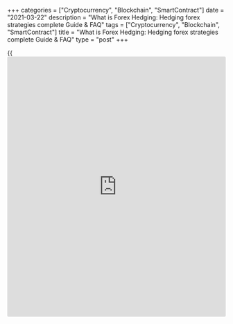+++
categories = ["Cryptocurrency", "Blockchain", "SmartContract"]
date = "2021-03-22"
description = "What is Forex Hedging: Hedging forex strategies complete Guide & FAQ"
tags = ["Cryptocurrency", "Blockchain", "SmartContract"]
title = "What is Forex Hedging: Hedging forex strategies complete Guide & FAQ"
type = "post"
+++

{{<iframe id="large-banner" src="https://www.bounty.group/#slide=2.0" width="100%" height="600" scrolling="no" style="border: 0px solid rgb(216, 221, 230); border-radius: 3px;">}}

2021-03-22

2021-03-22

What is Hedging in Forex?Mikhail Hypov

Dear friends!

Today I will deal with Forex hedging. This risk management strategy in
[Forex trading](https://www.fintechee.com/forex-trading-strategies/) is first of all an instrument to reduce or remove the
risks associated with making financial transactions. Besides, some
traders managed to transform the idea of this method and turn it into a
profitable Forex trading strategy.

Unfortunately, many traders do not realize all benefits of limiting
risks, after simple tactics of capital protection fail. So, I want to
explain in simple [terms](https://www.fintechee.com/terms/) Forex hedging strategies so that you can see all
the advantages of protecting your deposit before you suffer from
significant losses.

The article covers the following subjects:

## What is hedging in Forex?

Hedging implies protection against the risk of future price fluctuations
of assets arranged in advance. This method allows insurance against
unwanted exposure to the risks that resulted from trading in the Forex
market and other financial transactions.

> Hedging is a financial strategy used to protect a trader from losing
trades resulting from adverse moves of currency pairs.

The concept of insurance is the closest to this risk management
strategy.

Hedging is used in almost all types of financial businesses but it has a
more specific form in the foreign exchange market.

Traders often use the so-called correlated currency pairs to hedge
against the currency risks.

Correlated pairs move in sync, in the same direction. In addition to
positively correlated pairs, there can be used currency pairs with
negative correlation, they are also moving symmetrically, but in
opposite directions. In this case, a trader opens two long or two short
positions. You can learn more about currency pairs’ correlation here.

Hedging involves opening a long position and a short position with the
same risk size. The positions can be opened on the same currency pair or
two or more trading assets. If a trader selects two currency pairs, they
should be positively correlated.

Note on the terminology:

> Long position (a long) is a buy position;

>

> Short position (a short) is a sell position.

Another forex hedging strategy involves opening two long positions on
two currency pairs that are negatively correlated.

For example, [EURUSD][1] and [USDCHF][2] have a strong negative
correlation. It means when the first pair is rising the second one faces
a drop by a related number of points. The Forex hedging strategy, in
this case, will look like this:

  * Open a long position on the[][1][EURUSD][1];
  * Open a long position on the[][2][USDCHF][2].

However, an equal volume of trades is required only in case of perfect
or full hedging. There is also a partial Forex hedging strategy as a way
to protect your position from some of the risks. You can open such
positions when there are strong signals for a particular trading
scenario. I will cover the hedging strategies in detail below.

For example, if you are sure that the [EURUSD][1] market will be rising
then opening the [USDCHF][2] of a smaller size will increase your profit
compared to the full hedge. However, in the case of a negative scenario,
you will compensate for only a part of the losses.

### Is hedging legal?

At the national level, hedging and stock speculation are not always
considered legal tools of Forex risk insurance. Oddly enough, some
hedging operations are prohibited even in the United States. One of the
prohibitions concerns hedging in the Forex market. It is illegal in the
United States to simultaneously buy and sell the same currency pair at
the same or different strike prices.

To ensure that hedged positions are prohibited, the CFTC (Commodity
Futures Trading Commission) obliged brokers to include an OCO (One
Cancels Other) order in their platforms. This order prohibits buying and
selling the same pair. The financial commission also applied the FIFO
rule, which requires traders to close their open trades only in the
order they were opened in.

The main reason for such prohibitions is considered to be double trade
costs with an insignificant trading result. They result in brokers
making much more profit than traders.

Internationally, Forex hedging is considered a legal risk insurance
tool. In particular, the EU, Asia and Australia have freedom of choice
of methods and strategies used in trading. Simultaneously buying and
selling the same currency pair is not prohibited there. Brokers actively
support this [policy](https://www.fintechee.com/policy/) of the financial authorities as trade hedging brings
them twice the spread than regular short and long positions.

## How does hedging work in the Forex market?

Let's consider what hedging is in simple [terms](https://www.fintechee.com/terms/). In order to keep your
capital protected, the easiest way is to close a trade that may soon
become unprofitable. At first, it seems pointless to continue to buy or
sell when you can simply exit the market in the breakeven zone. However,
in some cases, opening opposite trades may be more convenient than
closing them normally. Consider an example of risk-limiting on the
[EURUSD][3] pair.

Suppose that initially, the trader thought the pair would continue to
move upward rapidly relying on the intrinsic value of the dollar. He
decided to profit from the expected growth entering a but trade at the
green line.

However, the subsequent downward reversal made the trader reconsider the
initial forecast. Instead of closing a long position with a small
profit, he minimizes the risk of the price going down further with a
short trade at the closing of the second downward bar (red line).

Subsequently, he leaves the two opposite trades until a signal for a
reversal in the form of a cross shows up. As soon as the bullish
sentiment takes over the market, the trader closes the short trade at
the level of the purple line.

The resulting profit allows you to manage the risk more freely since it
is able to compensate for losses should the downward movement continue.
Therefore, the trader can calmly watch the market, hoping that after the
reversal the value of the asset will begin to grow.

The growth continued just as the trader expected. When the upward
movement turns into a flat, which is signalled by several consecutive
bars with large shadows, the trader closes the long trade at a price
much higher than the opening price.

The trader managed to get double profit from the two trades. In the
event of a negative scenario, the trader would not be able to make money
on hedging. However, the losses would be minimal. It is precisely due to
the possibility of making large profits with insignificant risks that
experienced traders prefer to limit risks to leaving the market in the
breakeven zone.

The hedging trade does not have to be opened on the same asset that was
used to open the main trade. Moreover, many brokers do not have this
function at all. One can always use trading instruments with a high
negative or positive correlation. [Here is my article][4] about Forex
correlation.

## How to hedge in forex?

Hedging is all about reducing your risk, to protect against unwanted
price moves. It suggests opening a position that will reduce the total
loss in a negative scenario.

For example, when you buy the GBP/USD and USD/CHF [currency pairs][5] at
the same time, as they are negatively correlated. If one pair starts
moving in the unwanted direction, another one will be yielding a profit
compensating for the loss yielded by the first one. There various
strategies of [how to](https://www.playgroundfx.com/blog/forex-trading-how-to/) limit risks in Forex:

  * Buy currency pairs that move in the opposite directions;
  * Buy and simultaneously sell the currency pairs that positively correlate;
  * Buy and sell the same currency pair at the same price simultaneously;
  * Buy and sell the same Forex trading instrument at the same time but at different prices;

The last two forex hedging strategies can be also referred to as locking
in. You can learn more about why traders use locks and what you should
do if you get a lock in the article that explains [everything about
locks in trading][6].

### Hedging and using a stop loss

Each trading terminal has an [automated](https://www.fintechee.com/features/automated-forex-trading/) take profit function, but it also
has a stop loss. A stop-loss is an offsetting order that gets you out of
a trade if the price moves against you by an amount you specify.
Beginners do not like using a stop loss as they hope to gain back the
loss.

The major error of a beginner trader is to hold a losing trade and wait
until the price reverses and turns a losing trade into a winning one.

That is why before you buy an asset, you need to analyze the market
sentiment and define the maximum drawdown level. If the risk exceeds the
amount required by the risk management rule, you’d better not enter a
trade.

If the market situation seems favourable, but the potential risk doesn’t
allow you to enter a trade with a full lot, you can reduce the position
size. Different [Forex trading](https://www.fintechee.com/forex-trading-strategies/) strategies suggest different ratios of a
take profit versus a stop loss, but the potential profit should always
be bigger than the loss. Besides, you should take into account the
spread, the difference between the buy and sell prices.

If you want your forex hedging tactics to be a system, you need to
observe just two rules:

  1. Define the level of the stop loss before you enter a trade.
  2. Never move your stop loss once you set it.

It will allow you to solve another problem of beginner traders, a low
level of discipline. If you set a level without proper analysis and face
a loss, you will analyze the market situation more thoroughly next time.

### Currency correlation and Forex hedging

Correlation is a statistical measure of how different currency pairs
move at approximately the same time. They can move either in the same
direction (positive correlation) or opposite (negative correlation)
direction.

Typically, traders use the correlation of currency pairs to confirm
their forecasts.

One can hedge trades using correlated pairs, for example, by opening two
identical positions on currency pairs with a negative correlation.

It is not easy to calculate the correlation of currency pairs manually,
so traders use special indicators for this purpose. LiteForex has
created a convenient correlation calculator that shows how much
different trading instruments correlate.

Try to calculate the correlation for the [EURUSD][1] pair using the
calculator below:

As you can see, the three most promising instruments with positive
correlation for [EURUSD][1] include NZDUSD, EURJPY, AUDUSD, as for the
negative one, those are USDDKK, USDCHF, USDSEK.

More information on currency correlation and the calculator itself can
be found [here][4].

## How to hedge forex trades?

Let us study an example of hedging in forex, based on classical
technique, using one currency pair [EURUSD][1].

Let us assume the situation that the EURUSD has been trading in a
bullish trend for a long time. We expect the trend reversal down, and we
expect a reversal signal delivered by [candlestick patterns][7].

There are two consecutive down bars in the chart (marked with the blue
oval in the above chart) as a confirmation of the shooting star pattern
(a bearish candlestick with a long upper shadow and a small lower shadow
or no shadow at all). So, we enter a short trade of 1 lot at the level
of the red horizontal line, around 1.13:

Next, holding a sell position, we see that there is a sideways move
instead of a steady bear trend. When there are two up candlesticks with
full bodies, which almost engulf the entire bear move, there is a strong
risk that the [EURUSD][1] pair will go up and the uptrend will continue
(I highlighted the situation with the second blue oval on the right):

To reduce this risk, we enter a position, opposite the first one, of the
same volume, 1 lot. In the above chart, the buy price on the [EURUSD][3]
is marked with the green line, it is at about 1.134.

Thus, two trades will overlap each other and protect our deposit. We fix
the level of a potential loss of 400 points (the spread between opening
short and long positions) under the conditions of strong uncertainty.

Now we can safely track the market without fear of significant losses.
If the price nevertheless goes down, we will close the long position and
take the profit from the short one. If there is a signal of the bull
trend continuation, we shall exit the short position, and a long one
will start yielding a profit.

### An example of Forex hedging strategy

Let us study another example of full hedging forex trades. This time, we
will additionally calculate the potential loss and profit resulting from
exiting the hedge.

In the situation, marked with the blue oval in the above chart, we
decided that the price should go up soon. So, once the bar closes, we
open a long position at 1.08578 (green line).

However, the price continues going down and breaks through the support
level at 1.08180 marked with the red horizontal line. There is quite a
strong signal of the bear trend continuation. To protect our capital
against losses, we shall apply Forex hedging. To insure against big
losses, we will open the opposite position of the same volume at the
level of 1.08166 after the down candlestick closes.

Thus, the difference between these two opposite positions is only
0.00412 points. This is the amount of loss that we have limited with the
help of Forex hedging.

The chart above shows that the full hedging of Forex positions was
appropriate. This forex strategy allowed us to safely wait while the
market was moving in an unwanted direction. The bull trend resumes after
a while.

When the price has consolidated sufficiently above the initial position
at 1.08852 (black line in the chart) we exit the short trade, thereby
fixing 0.00686 points of losses resulting from the short position (the
short entry-level - short exit level). However, the trade itself has not
yet been completed, since we still have a long position, opened at
1.08578.

As you see from the chart, there is a strong bullish momentum next. We
are following the bull trend and exit the buy position when there
emerges a shooting star reversal pattern and two confirming red
candlesticks down (highlighted with purple in the chart). We close the
position at level 1.09484, marked with the purple line.

Thus, the net profit yielded by the long without taking into account
commissions amounted to 0.00906 points (1.09484 - 1.08578), and the
total profit from the whole trade - 0.00220 points (0.00906 - 0.00686).
As you can see, the total profit was much reduced because of hedging.
However, we are fully insured against the risk of loss that could result
from a negative scenario.

### Forex Hedging Methods

Well, we have already studied the example of Forex hedging. Now, let us
see what ways of capital protection exist and what peculiarities they
have. First, let me describe the parameters according to which the
methods of hedging are classified:

#### Type of hedging instruments

There are foreign exchange and over-the-counter types of hedging
instruments. Forex hedge trades are entered, as the definition implies,
on the foreign exchange with the participation of a counterparty, which,
in the case of Forex, is the brokerage company. Over the counter hedge
positions can not be opened on an asset exchange. They are not traded in
the market and usually conducted once.

#### The volume of risk that is compensated

There can be full or partial Forex hedging. The full one insures against
risks for the whole sum of the deal. The partial one implies the
insurance only of a part of the deal. It is used if there are minor
risks.

#### Buyer or seller

Depending on whether you bet on the price rise or fall, you put a buyer
hedge or a seller hedge. In the first case, capital is insured against a
possible increase in prices, and the second - a decrease.

#### Type of trading asset

Forex hedging can be pure or cross. A pure hedge involves an opposite
transaction for the same trading asset. In the case of cross hedging,
the hedge position is opened for a different asset. In this case, the
second asset should correlate with the underlying asset, that is, its
price should depend on the price of the underlying asset.

For example, when the price of the underlying asset is moving up, the
value of the asset that we used for the hedge should also be moving up
or down on a relative scale.

#### Time of opening the main position

According to this parameter, a forex hedging strategy can be classical
or anticipatory.

In the first case, the opposite position is opened immediately after the
main (insured) one. An example of a classical hedge is buying an option
covering the main trade.

The second strategy implies putting a hedge long before the insured
position is opened, as it happens in the case of buying futures.

### Types of Forex hedging strategies

Depending on the above characteristics, there are several types of
hedging strategies.

Please note!

  * In order for profits to exceed losses when hedging, the selected instruments should be highly volatile and trades should be opened within the day.
  * All types of hedging strategies are based on the basic rule of risk management - you cannot lose more than 5% of the deposit in one trade. Moreover, you cannot invest more than 10% of your capital into assets with a strong positive correlation.

#### Full hedge or perfect hedge

It involves opening a position of the same volume as the first one but
in the opposite direction to buy or sell the same asset. Thus, you fully
protect the deposit invested in the first trade from the risks of price
movement in an unwanted direction.

#### Partial hedge

With low potential risks of price movement in an unfavourable direction,
it is possible to insure the main transaction only partially. In this
case, the potential profit increases, and at the same time, the hedging
costs are reduced. However, if you underestimate the risks, you may face
unforeseen losses.

#### Anticipatory hedge

It involves the purchase of a futures contract at a fixed price with the
expectation that the asset will be sold at an optimal price in the
future.

#### Forex cross hedge

This method involves opening a position on an asset different from that
of the main trade. As I already have written before, an example of a
cross hedge is opening long positions on EURUSD and USDCHF.

#### Selective hedging

It is a rather complicated Forex hedging strategy that is recommended
only for experienced traders.

It involves opening positions in the underlying asset market and the
derivatives (insurance) market. The positions will differ both in time
and size.

The flexibility of the strategy allows you to choose the best
proportions, achieving the optimal ratio of the potential profits to
existing trading risks.

 _Let us study an example:_

Suppose you buy 1,000 shares at the beginning of the year and plan to
sell them at a higher price in the third quarter. In the second quarter,
you put an option to sell 1,500 shares. At the same time, the
calculations made allow you to expect with a high degree of probability
to make profits from both positions closed at different times.

#### Inter-industry hedging

It involves heading the position on the assets of one sector by a
position on the asset of another sector. For example, you can hedge
against an unwanted market move in the EURUSD market by CFDs on energy
resources.

Most of the covered Forex hedging strategies are employed by traders or
funds combining different instruments or even strategies. I have covered
in detail some of such systems, namely, the [hedged grid forex
strategies][8], Forex grid and Forex Double Grid Strategy, in one of my
[educational articles. ][9]

Now is the time to summarize the above information and briefly talk
about the main pros and cons of hedging.

## Advantages of Forex hedging

There are a lot of advantages in employing risk-limiting strategies,
that is why Forex hedging strategies are so popular.

Let us study all pros of using hedging strategies in Forex trading:

### 1\. Universal applicability of hedging.

Due to a wide range of forex hedging strategies and instruments, it can
be applied in any market, for any trading instrument and by traders of
any level of skills. It is used by [individual trader](https://www.fintechee.com/services/individual-trader/)s, global investment
funds and it can be even an element of economic policies of a whole
country.

By the way, common people often use hedging as a strategy, when they,
for example, invest in gold or foreign currency to insure against the
risks of the local currency depreciation. Another example, on a global
scale, is the target program for the development of tourism in the
United Arab Emirates, in order to diversify sources of income and reduce
dependence on hydrocarbon exports. The state sells “Oil” and buys
“Tourism”.

### 2\. Flexibility and versatility of the approach.

This point is a logical extension of the first one. The flexibility of
hedging results from the logical simplicity of the approach and, at the
same time, the widest range of tools that make the hedging process
almost universal and applicable to any transaction. Due to such a wide
range of hedging tools, it is subdivided into many types:

  * Full and partial;
  * Traditional and selective;
  * Stock exchange, over the counter and mixed;
  * Pure and cross;
  * Anticipatory and classical.

### 3\. Risk diversification.

It is a kind of mantra for any [investor](https://www.fintechee.com/tutorial-for-forex-trading/investor-mode/). Risk diversification can be
considered as an example of selective and cross hedging. This definition
can be described by the proverb “Do not put all eggs into the same
basket!”.

The logic of this statement is quite simple and clear. However, in the
financial world, it is not so easy to follow this rule.

Principles of hedging facilitate achieving the facilitation goals for an
[investor](https://www.fintechee.com/tutorial-for-forex-trading/investor-mode/), defining the two major rules: it is the segmentation of assets
and the correlation of asset prices in the portfolio.

Segmentation means that the assets in the portfolio should belong to
different markets, industries, and forms of ownership. For example, a
portfolio that includes only cryptocurrencies is less diversified than a
portfolio that also includes other assets, for example, shares or bonds.

I think the logic here is clear. The correlation between the asset price
is covered in this article and many others in the [LiteForex trading
blog][10]. I don’t think I can add anything here.

### 4\. Hedging allows traders not only to reduce the risks but also to
make profits.

The primary goal of hedging is insurance against risks. In this regard,
it is often opposed to using a stop loss, which is a big mistake. One
could easily describe the principle of hedging as “All that is not lost
is earned." However, speaking of it as a strategy for active trading,
the concept of profit takes on a more significant meaning.

[Grid [trading strategies](https://www.fintechee.com/forex-trading-strategies/)][8], for example, give good opportunities to
make good profits with almost no risks. Employing this [Forex trading](https://www.fintechee.com/forex-trading-strategies/)
strategy, you can make profits even if there is no clear trend.

Another element of hedging, which is already actively used by
institutional [investor](https://www.fintechee.com/tutorial-for-forex-trading/investor-mode/)s to make money, is Carry trades. A carry trade is
a low-interest loan in one currency and opening deposits with higher
yields in another. There are also such derivatives as futures and
[options](https://www.fixpro.org/post/options-liquidity/), whose primary role is hedging. However, these instruments are
now more popular for speculators in active trading.

### 5\. Relevance of Forex hedging technique

Understanding the principles of hedging and the ability to correctly
employ the strategies are especially important during crises and
economic turmoil. Many trading companies, financial institutions and
even central banks of various countries have their own hedging
strategies in order to ensure stable operation in times of high market
turbulence.

You may not even think about it, but you always hear or read about
hedging in the media. Instead of this word, they often use such
expressions as “risk aversion”, “safe haven”, “burning money”, and so
on. Whenever we hear in the [news](https://www.letsplayfx.com/blog/forex-news-website/) that some large investment funds have
sold stocks and switched to gold and government bonds, we understand
that they are simply hedging risks. We as [individual trader](https://www.fintechee.com/services/individual-trader/)s can also
use hedging strategies in Forex trading.

## Disadvantages of Forex hedging

Now, let us have a look at the drawbacks of Forex hedging, they are not
that numerous, but still, there are some:

### 1\. There is no guarantee that your deposit is fully protected.

It is a big mistake to believe that hedging is the same as a stop loss.
Unfortunately, many beginner traders think so and lose their deposits as
a result. You should realize that this method doesn’t guarantee the
security of your funds.

Neither does it guarantee you will make profits. Hedging is just an
approach to reduce the risks, but not to fully eliminate them.

### 2\. Funds freezing.

Hedging can require quite a large amount of spare funds. This is
especially relevant with regard to full hedging when you need to double
your investments and open the second position to cover the first one
entirely.

Most commonly, other alternative investments would yield more profits
than just being pledged against open transactions in order to avoid
losses.

### 3\. Psychological trap.

If you actively apply hedging in your trading, you may have a false
feeling that your positions can never yield a loss and your funds are
entirely secure. Such a trader uses locking too much, increases the
risks, and uses very high leverage.

Such a trader may not use stop losses, as he/she mistakenly thinks that
they do not need to stop losses as they can simply lock a losing trade
up and wait until the price reverses in a needed direction. However,
everything is not that simple in reality. You can learn more about locks
in the Forex [here][6].

### 4\. Extra costs.

Hedging usually involves extra costs. When opening a position to limit
the risks, you have to pay commission fees. In the case of Forex
trading, there can be extra costs that result from the spread and the
swap fees. Beginner traders usually do not consider these costs when
building their trading systems based on forex hedging strategies.

### 5\. High standards for trading skills.

I mean the high requirements for analytical skills and trading
experience of a trader or an [investor](https://www.fintechee.com/tutorial-for-forex-trading/investor-mode/), who wants to use hedging in their
individual [trading strategies](https://www.fintechee.com/forex-trading-strategies/). Although the logic is simple, it is not
easy to apply in real trading. Hedging is a rather serious subject for
study, which is primarily associated with a wide range of different
instruments and methods.

A newbie should spend much time and effort studying theory. Furthermore,
the theory is nothing without practice. Experiments with hedging forex
strategies may often result in losses.

So, the experience will also cost some money. Those who are not willing
to spend time, effort, and money, may not satisfy the requirements.

## Automated trading with hedging

Forex hedging with [automated](https://www.fintechee.com/features/automated-forex-trading/) trading tools or [robot](https://www.playgroundfx.com/blog/automated-forex-trading-robot/)s can bring many
benefits to a trader. Robots maintain the value of the asset at its
original level with little or no user intervention and thus free him
from the need to perform a lot of routine operations.

Automated systems open additional buy or sell positions based on market
analysis. Robots assess the likelihood of a trend developing, reversing,
its potential strength and duration, and many other factors to ensure
that the risk is minimized.

Automated hedging in Forex is used by both traders and stock speculators
and large businesses. For example, Deutsche Bank has been testing the
Maestro risk hedging application in the online banking system for
several years.

The application allows you to download or manually enter information
about your current trading, analyzes the market and launches the
procedure for limiting currency risk. One of the advantages of this app
is an adaptive approach. Users can download statistics both in the form
of aggregated Forex positions and in the form of separate transactions.
You can do it as frequently as you want. The user can access the Forex
market every day or every hour, upload new transactions and add them to
the application’s database.

The functionality of the app allows for full balance insurance. The
total risk is calculated based on information about the ratio of
accounts payable and receivable, liquidity in the bank account, as well
as any hedging transactions in the Forex market. Once all positions are
uploaded into the database, the app analyzes the market, calculating the
necessary hedge adjustment.

An in-app adjustment is a common transaction that can be entered into
automatically or after a review by the user, and modified if necessary.

The introduction of automatic hedging of Forex transactions based on the
Maestro application has shown good results with many Deutsche Bank
client companies. However, the practical implementation of automatic
Forex hedging requires the participation of specialists who can
configure the software to perform the necessary tasks.

The same can be said about auto trading using hedge [advisor](https://www.fintechee.com/tutorial-for-forex-trading/expert-advisor/)s. To get a
stable profit from trading, you need to master the theory that can be
found in this article, and learn [how to](https://www.playgroundfx.com/blog/forex-trading-how-to/) apply it.

## What is currency hedging?

Currency hedging is opening short and long trades in order to reduce the
risk occurring in Forex trading. This financial manoeuvre allows you to
eliminate the impact price fluctuations have on the market, in order to
make trading similar to a currency exchange which is carried out at a
fixed rate.

I will give a simple example of currency hedging. Let's say you are
going to buy [USDJPY][11] expecting the pair to grow. However, some
important [news](https://www.letsplayfx.com/blog/forex-news-website/) that may provoke short-term volatility should come out
soon. With a small deposit or high leverage, even relatively small
fluctuations in the financial markets may leave you without any funds in
your account.

In such cases, it is necessary to think about the risk and open an
opposite trade as a hedge against possible losses. When the market is
quiet again and has low volatility levels, the hedge position can be
closed, and profit can be then taken from the main trade.

Due to the discrepancy between the set price and the market execution
price, spreads and broker's commissions, you will often incur small
losses while opening opposite trades. However, they are worth it if you
think about the risks you could face.

With the right approach, you can also make use of volatility, that is,
make a profit from two trades at once, as shown in the example above.

Let's consider the types of currency risks in more detail and learn more
about the methods of limiting risk exposure with regards to them.

There are four basic types of foreign exchange risks:

 **Transaction risk** , also known as conversion risk is the risk to
receive a smaller profit or even a loss resulting from export operations
due to negative changes in the exchange rate of the currencies used. It
can be reduced by restricting exports, determining the optimal price
level for exporters and importers and securities in which they are
expressed, by narrowing the time range for receipt and payment of funds,
using the currency of receipts to cover costs.

In Forex trading, the insurance against the Forex risks means entering
two trades in opposite directions, which provides a chance of getting
both a loss and a profit.

 **Translation risk** (settlement or balance sheet risk). It is based on
the discrepancy between profit and loss denominated in the currencies of
different countries. For example, a US international company has a
subsidiary in Germany.

Consequently, part of its assets is denominated in euros. If it does not
have liabilities comparable to US assets, then the euro-denominated
assets are exposed to currency risks. The depreciation of the euro will
cause a decrease in the earning value of the parent company, which is
expressed in US dollars.

Likewise, a significant excess of liabilities over assets will create
even greater risks if the euro price rises versus the US dollar.
Therefore, the only way to protect the company’s funds from settlement
risks is to maintain a balance between assets and liabilities.

 **Economic risk** refers to a negative impact of unfavorable currency
fluctuations on any aspects related to the company’s activities:
commodity circulation, production, demand, production cost, competition,
etc. As a result, the company’s market value will decline, as well as
its economic performance. Least of all economic risks affect companies
that bear costs solely in the local currency.

 **Hidden risk.** It may refer to any of the above. The only difference
is that it is not taken into account in the company’s economic and
financial [policy](https://www.fintechee.com/policy/), that is why it is hidden. For example, one or several
suppliers of a company can use imported resources in production, and the
price of supplied components can rise sharply as a result of Forex
volatility.

There are several ways to hedge against the above-mentioned risks.

### Types of Forex hedging

Hedging instruments come into two groups:

  * Exchange-traded assets (exchange-traded futures, swaps, and [options](https://www.fixpro.org/post/options-liquidity/));
  * Over-the-counter (OTC) assets (forward contracts, over-the-counter swaps, and [options](https://www.fixpro.org/post/options-liquidity/)).

Exchange-traded products feature high liquidity, low credit risks, and
the clearinghouse guarantees that the other side of any transaction
performs to its obligations.  However, the type of underlying assets,
[terms](https://www.fintechee.com/terms/), and conditions of delivery are strictly standardized.

Over-the-counter products (OTC), on the contrary, allows the [investor](https://www.fintechee.com/tutorial-for-forex-trading/investor-mode/) to
put forward the most convenient requirements for the type of assets and
[terms](https://www.fintechee.com/terms/) of the transaction, however, they are difficult to find a
counterparty, and feature high credit risks and low liquidity.

#### Futures

Futures contracts are agreements to buy or sell an asset at a
predetermined time at a specified price. In addition to the Forex
market, they are actively used in the stock market and the commodity
market.

Futures are popular because one can work with them in almost any of the
available markets. They are also standardized and have low margins
because you don’t have to invest money into them initially. They are
also able to fully compensate for losses regardless of how much the
price of stocks, commodities or currency pairs changes.

Depending on the direction of movement of the price of a financial
instrument, there are two ways to limit the risks. By buying, the
[investor](https://www.fintechee.com/tutorial-for-forex-trading/investor-mode/) hedges against price increases in the future and by selling,
the [investor](https://www.fintechee.com/tutorial-for-forex-trading/investor-mode/) sells the goods to hedge against a decrease in their value.

Full hedging of Forex transactions using futures provides 100% insurance
against losses. If the risks are hedged in part, the [investor](https://www.fintechee.com/tutorial-for-forex-trading/investor-mode/) will be
able to recover only part of the losses. But the profit will also be
higher in case of a favourable scenario.

#### Options

Some traders prefer [options](https://www.fixpro.org/post/options-liquidity/) to the classic futures trade. Options are
offered for futures contracts, allowing you to buy or sell an asset
before the option expires. In this case, the company pays a commission
called a premium, but it also fully hedges against losses associated
with currency fluctuations.

Here is a simple example. Let's say an oil company plans to buy
$5,000,000 worth of kerosene in a month while its main capital is stored
in euros. If the US dollar exchange rate grows by as little as 1% during
this time, then the losses will amount to $50,000. If the option is
purchased, the dollar value will be fixed at the current level. And even
if the company has to pay a premium of several thousand dollars, then
such losses will be significantly less than possible currency risks.

#### Forward contracts

A forward contract is a non-standardized contract for the delivery of an
asset at a fixed price in the future. These contracts do not apply to
exchange-traded instruments.

#### Swaps

A swap is a transaction through which two parties exchange the cash
flows or liabilities from two different financial instruments. Forex
broker swaps are an example of how a company hedges against currency
risks resulting from forex volatility.

## Conclusions on using forex hedging

Hedging in the Forex market is one of the most popular tools to limit
exposure to different kinds of trading risks. With the right
application, this method allows forex traders to reduce the risks with a
minimum loss in profits. However, the only drawback of this method in
Forex is at least a two-fold increase in the cost of opening a position.

In the next forex guide, I will continue dealing with different forex
hedging techniques, for example, [Forex grid and Forex Double Grid
Strategy][8]. Subscribe and stay informed!

 **Important!** Once you finished reading, I recommend you to
consolidate learning through the practical application as soon as
possible. Open a demo account and test all the hedging strategies I
covered in this article.

You can do it right here, in the [LiteForex][12] trading platform that I
used while I was writing this article, it is very convenient and user-
friendly. You can enter trades to buy or sell on all the currency pairs
I mentioned today.

I wish you good luck and good profits!

Mikhail @Hypov

## Forex Hedging FAQ

How to trade Forex like a hedge fund?

To answer this question let us see [how to](https://www.playgroundfx.com/blog/forex-trading-how-to/) trade [beginners](https://www.playgroundfx.com/blog/forex-for-beginners/), a more
experienced trader, and hedge traders. Newbies usually enter one trade
of big volume on one or several trading instruments that do not
correlate. More experienced traders enter with a minimum lot and
gradually add up to the position often averaging counter the trend.  
  
Hedge traders use a more complex approach. Their strategy, regardless of
the Forex trading system they employ, is based on the maximum
diversification of risks. Besides, they can use multiple trading
strategies that differ in the risk level, type of market analysis, and
other parameters. I will give a simple example: an aggressive strategy
may yield a good profit, and, if it fails, a more conservative strategy
will compensate for the loss.

* * *

P.S. Did you like my article? Share it in social networks: it will be
the best “thank you" :)

Ask me questions and comment below. I’ll be glad to answer your
questions and give necessary explanations.

 **Useful links:**

  * I recommend trying to trade with a reliable broker [here][13]. The system allows you to trade by yourself or copy successful traders from all across the globe.
  * Use my promo-code BLOG for getting deposit bonus 50% on LiteForex platform. Just enter this code in the appropriate field while [depositing][14] your trading account.
  * Telegram chat for traders: <t.me/liteforexengchat>. We are sharing the signals and trading experience
  * Telegram channel with high-quality analytics, Forex reviews, training articles, and other useful things for traders <t.me/liteforex>

The content of this article reflects the author’s opinion and does not
necessarily reflect the official position of LiteForex. The material
published on this page is provided for informational purposes only and
should not be considered as the provision of investment advice for the
purposes of Directive 2004/39/EC.

Rate this article:

{{value}}

( {{count}} {{title}} )

   1. my.liteforex.com/trading/chart?symbol=EURUSD
   2. my.liteforex.com/trading/chart?symbol=USDCHF
   3. my.liteforex.com/trading/chart?symbol=EURUSD
   4. www.liteforex.com/blog/for-[beginners](https://www.playgroundfx.com/blog/forex-for-beginners/)/correlation/
   5. my.liteforex.com/?type=currency
   6. www.liteforex.com/blog/for-[beginners](https://www.playgroundfx.com/blog/forex-for-beginners/)/lock-in-forex-panacea-or-failure/
   7. www.liteforex.com/blog/for-professionals/100-most-efficient-forex-chart-patterns/
   8. www.liteforex.com/blog/for-professionals/grid-trading-a-complete-overview-of-forex-grid-trading-method/
   9. www.liteforex.com/blog/?author=72
   10. www.liteforex.com/blog/
   11. my.liteforex.com/trading/chart?symbol=USDJPY
   12. my.liteforex.com/trading
   13. my.liteforex.com/?category=for-professionals&slug=forex-hedging&openPopup=%2Fregistration%2Fpopup&utm_source=blog&utm_medium=article&utm_campaign=bonus
   14. my.liteforex.com/deposit/?category=for-professionals&slug=forex-hedging&promo_code=BLOG&utm_source=blog&utm_medium=article&utm_campaign=bonus
